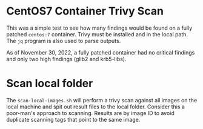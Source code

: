 # CentOS7 Container Trivy Scan

This was a simple test to see how many findings would be found on
a fully patched `centos:7` container.  Trivy must be installed
and in the local path.  The `jq` program is also used to parse
outputs.

As of November 30, 2022, a fully patched container had no critical
findings and only two high findings (glib2 and krb5-libs).

# Scan local folder

The `scan-local-images.sh` will perform a trivy scan against all
images on the local machine and spit out result files to the local folder.
Consider this a poor-man's approach to scanning.  Results are by
image ID to avoid duplicate scanning tags that point to the same image.
